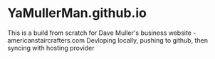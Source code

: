 # YaMullerMan.github.io

This is a build from scratch for Dave Muller's business website - americanstaircrafters.com
Devloping locally, pushing to github, then syncing with hosting provider
